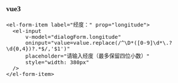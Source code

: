 <span  style="font-family: Simsun,serif; font-size: 17px; ">

### vue3

~~~vue3
<el-form-item label="经度：" prop="longitude">
  <el-input
      v-model="dialogForm.longitude"
      oninput="value=value.replace(/^\D*([0-9]\d*\.?\d{0,4})?.*$/,'$1')"
      placeholder="请输入经度（最多保留四位小数）"
      style="width: 380px"
  />
</el-form-item>
~~~

</span>